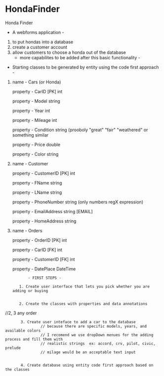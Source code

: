 
# HondaFinder
Honda Finder


- A webforms application -

1.  to put hondas into a database
2.  create a customer account
3.  allow customers to choose a honda out of the database
      - more capabilites to be added after this basic functionality -


- Starting classes  to be generated by entity using the code first approach -

1.  name       -  Cars (or Honda)

    property   -  CarID   [PK]  int
    
    property   -  Model         string
    
    property   -  Year          int
    
    property   -  Mileage       int
    
    property   -  Condition     string   (prooboly "great" "fair" "weathered" or something similar
    
    property   -  Price         double
    
    property   -  Color         string
    
    
    
    
    
    
2.  name       -  Customer

    property   -  CustomerID  [PK] int
    
    property   -  FName            string
    
    property   -  LName            string
    
    property   -  PhoneNumber      string (only numbers regX expression)
    
    property   -  EmailAddress     string [EMAIL]
    
    property   -  HomeAddress      string
 
 
 
 
 
 
 
 
3.  name       -  Orders

    property   -  OrderID  [PK]   int
    
    property   -  CarID  [FK]     int
    
    property   -  CustomerID [FK] int
    
    property   -  DatePlace       DateTime
    
    
    


               - FIRST STEPS -
               
           1. Create user interface that lets you pick whether you are adding or buying
           
           
           2. Create the classes with properties and data annotations
           
//2, 3 any order          
           
           3. Create user inteface to add a car to the database  
                    // because there are specific models, years, and available colors
                    // I recomend we use dropDown menues for the adding process and fill them with
                    // realistic strings  ex: accord, crv, pilot, civic, prelude
                    // milage would be an acceptable text input
                   
                   
           4. Create database using entity code first approach based on the classes          
                    
           
           

